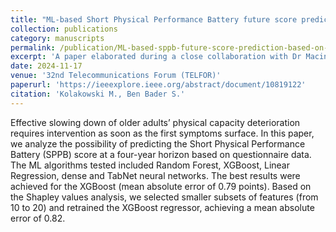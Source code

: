 ```yaml
---
title: "ML-based Short Physical Performance Battery future score prediction based on questionnaire data"
collection: publications
category: manuscripts
permalink: /publication/ML-based-sppb-future-score-prediction-based-on-questionnaire-data
excerpt: 'A paper elaborated during a close collaboration with Dr Macin Kolakowski from Warsaw University of Technology (WUT) during the CAREUP project. We explain the methodology developed for prediction patients Intrinsic Capacity.' #This paper is about fixing template issue #693.'
date: 2024-11-17
venue: '32nd Telecommunications Forum (TELFOR)'
paperurl: 'https://ieeexplore.ieee.org/abstract/document/10819122'
citation: 'Kolakowski M., Ben Bader S.'
---
```


Effective slowing down of older adults’ physical capacity deterioration requires intervention as soon as the first symptoms surface. In this paper, we analyze the possibility of predicting the Short Physical Performance Battery (SPPB) score at a four-year horizon based on questionnaire data. The ML algorithms tested included Random Forest, XGBoost, Linear Regression, dense and TabNet neural networks. The best results were achieved for the XGBoost (mean absolute error of 0.79 points). Based on the Shapley values analysis, we selected smaller subsets of features (from 10 to 20) and retrained the XGBoost regressor, achieving a mean absolute error of 0.82.